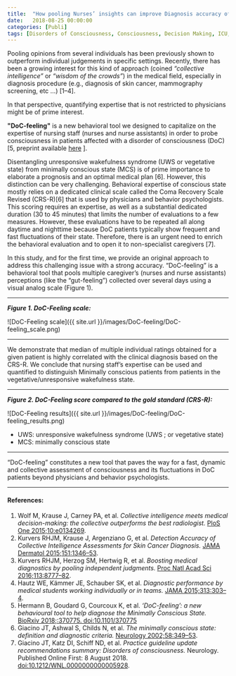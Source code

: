 ```yaml
---
title:  "How pooling Nurses’ insights can improve Diagnosis accuracy of altered states of Consciousness"
date:   2018-08-25 00:00:00
categories: [Publi]
tags: [Disorders of Consciousness, Consciousness, Decision Making, ICU, MyPublications]
---
```


Pooling opinions from several individuals has been previously shown to outperform individual judgements in specific settings. Recently, there has been a growing interest for this kind of approach (coined *“collective intelligence”* or *“wisdom of the crowds”*) in the medical field, especially in diagnosis procedure (e.g., diagnosis of skin cancer,  mammography screening, etc …) [1–4].

In that perspective, quantifying expertise that is not restricted to physicians might be of prime interest.

**"DoC-feeling"** is a new behavioral tool we designed to capitalize on the expertise of nursing staff (nurses and nurse assistants) in order to probe consciousness in patients affected with a disorder of consciousness (DoC) [5, preprint available [here](https://doi.org/10.1101/370775) ].

Disentangling unresponsive wakefulness syndrome (UWS or vegetative state) from minimally conscious state (MCS) is of prime importance to elaborate a prognosis and an optimal medical plan [6]. However, this distinction can be very challenging. Behavioral expertise of conscious state mostly relies on a dedicated clinical scale called the Coma Recovery Scale Revised (CRS-R)[6] that is used by physicians and behavior psychologists. This scoring requires an expertise, as well as a substantial dedicated duration (30 to 45 minutes) that limits the number of evaluations to a few measures. However, these evaluations have to be repeated all along daytime and nighttime because DoC patients typically show frequent and fast fluctuations of their state. Therefore, there is an urgent need to enrich the behavioral evaluation and to open it to non-specialist caregivers [7].

In this study, and for the first time, we provide an original approach to address this challenging issue with a strong accuracy. “DoC-feeling” is a behavioral tool that pools multiple caregiver’s (nurses and nurse assistants) perceptions (like the “gut-feeling”) collected over several days using a visual analog scale (Figure 1).

___
***Figure 1. DoC-Feeling scale:***   

![DoC-Feeling scale]({{ site.url }}/images/DoC-feeling/DoC-feeling_scale.png)

---

We demonstrate that median of multiple individual ratings obtained for a given patient is highly correlated with the clinical diagnosis based on the CRS-R. We conclude that nursing staff’s expertise can be used and quantified to distinguish Minimally conscious patients from patients in the vegetative/unresponsive wakefulness state.

___
***Figure 2. DoC-Feeling score compared to the gold standard (CRS-R):***   

![DoC-Feeling results]({{ site.url }}/images/DoC-feeling/DoC-feeling_results.png)

* UWS: unresponsive wakefulness syndrome (UWS ; or vegetative state)
* MCS: minimally conscious state

---

“DoC-feeling” constitutes a new tool that paves the way for a fast, dynamic and collective assessment of consciousness and its fluctuations in DoC patients beyond physicians and behavior psychologists.



---
#### **References:**
1. Wolf M, Krause J, Carney PA, et al. *Collective intelligence meets medical decision-making: the collective outperforms the best radiologist.* [PloS One 2015;10:e0134269](https://doi.org/10.1371/journal.pone.0134269).
2. Kurvers RHJM, Krause J, Argenziano G, et al. *Detection Accuracy of Collective Intelligence Assessments for Skin Cancer Diagnosis.* [JAMA Dermatol 2015;151:1346–53](https://doi.org/10.1001/jamadermatol.2015.3149).
3. Kurvers RHJM, Herzog SM, Hertwig R, et al. *Boosting medical diagnostics by pooling independent judgments.* [Proc Natl Acad Sci 2016;113:8777–82](https://doi.org/10.1073/pnas.1601827113).
4. Hautz WE, Kämmer JE, Schauber SK, et al. *Diagnostic performance by medical students working individually or in teams.* [JAMA 2015;313:303–4](https://doi.org/10.1001/jama.2014.15770).
5. Hermann B, Goudard G, Courcoux K, et al. *‘DoC-feeling’: a new behavioural tool to help diagnose the Minimally Conscious State.* [BioRxiv 2018;:370775. doi:10.1101/370775](https://doi.org/10.1101/370775)
6. Giacino JT, Ashwal S, Childs N, et al. *The minimally conscious state: definition and diagnostic criteria.* [Neurology 2002;58:349–53](https://doi.org/10.1212/WNL.58.3.349).
7. Giacino JT, Katz DI, Schiff ND, et al. *Practice guideline update recommendations summary: Disorders of consciousness.* Neurology. Published Online First: 8 August 2018. [doi:10.1212/WNL.0000000000005928](https://doi.org/10.1212/WNL.0000000000005928).




<script type="text/javascript">
  reddit_url = "https://doi.org/10.1101/370775";
  reddit_title = "‘DoC-feeling’: a new behavioural tool to help diagnose the Minimally Conscious State";
  reddit_newwindow='1';
</script>
<script type="text/javascript" src="//www.redditstatic.com/button/button3.js"></script>

<script type='text/javascript' src='https://d1bxh8uas1mnw7.cloudfront.net/assets/embed.js'></script>
<div data-badge-popover="right" class='altmetric-embed' data-badge-type='donut' data-hide-less-than='1' data-doi="/10.1101/370775"></div>
